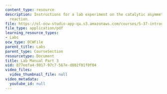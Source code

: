 ```yaml
---
content_type: resource
description: Instructions for a lab experiment on the catalytic asymmetric Diels-Alder
  reaction.
file: https://ol-ocw-studio-app-qa.s3.amazonaws.com/courses/5-37-introduction-to-organic-synthesis-laboratory-spring-2009/877eefa4981797c7567ed802f01f0f04_MIT5_37s09_lab01_part3.pdf
file_type: application/pdf
learning_resource_types:
- Labs
ocw_type: OCWFile
parent_title: Labs
parent_type: CourseSection
resourcetype: Document
title: Lab Manual Part 3
uid: 877eefa4-9817-97c7-567e-d802f01f0f04
video_files:
  video_thumbnail_file: null
video_metadata:
  youtube_id: null
---
```


